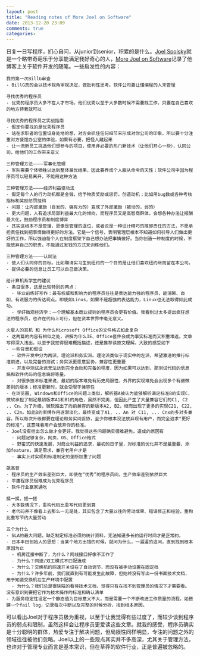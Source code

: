 ```yaml
---
layout: post
title: "Reading notes of More Joel on Software"
date: 2013-12-20 23:09
comments: true
categories: 
---
```


日复一日写程序，扪心自问，从junior到senior，积累的是什么。[Joel Spolsky](http://www.joelonsoftware.com/)就是一个略带奇葩乐于分享能满足我好奇心的人，[More Joel on Software](http://book.douban.com/subject/4163938/)记录了他博客上关于软件开发的随笔。一些启发性的内容：


    我的第一次BillG审查
    - BillG真的会以技术视角审视决定，做批判性思考。软件公司要让懂编程的人来管理

    寻找优秀的程序员
    - 优秀的程序员大多不在人才市场。他们优秀以至于大多数时候不需要找工作，只要在自己喜欢的地方待着就可以

    寻找优秀的程序员之实战指南
    - 假定你要找的是优秀程序员
    - 站在求职者的位置设身处地的想，对方会抓住任何细节来形成对你公司的印象，所以要十分注重对方餐馆办公室的体验，如果有必要，把怪人藏起来
    - 让一流新员工挑选他们想参与的项目，使用非必要的热门新技术（让他们开心一些），认同公司，给他们的工作带来意义

    三种管理方法————军事化管理
    - 军队需要个体牺牲以达到整体最优结果，因此要养成个人服从命令的天性；软件公司中因为程序员可以轻易离开，不能用这种方法

    三种管理方法————经济利益驱动法
    - 假定每个人的行为动机都是金钱，给予物质奖励或惩罚，创造动机；比如用bug数或各种考核指标和奖励惩罚挂钩
    - 问题：让内部激励（自发的，强有力的）变成了外部激励（被动的，弱的）
    - 更大问题，人有追求局部利益最大化的倾向，而程序员又是高智商群体，会想各种办法让报酬最大化，鼓励程序员和制度博弈
    - 其实这根本不是管理，更像是管理的退位，或者说是一种设计精巧的推卸责任的方法，不愿承担责任找到把事情做得更好的方法。它是一个信号，表明管理层根本不知道如何引导人们做出更好的工作，所以强迫每个人在制度框架下自己想办法把事情做好。当你创造一种制度的时候，不能放弃自己的职责，不能通过发钱的方式来训练他们。

    三种管理方法————认同法
    - 使人们认同你的目标。比如聘请实习生到纽约的一个目的是让他们喜欢纽约继而留在本公司。
    - 提供必要的信息让员工可以自己做决策。

<!-- more -->

    给计算机系学生的建议
    - 条目很多，这是比较特别的两点：
      - 毕业前练好写作：最有权威和影响力的程序员往往是表达能力强的程序员，能清晰、自如、有说服力的传达观点。即使如Linus，如果不是超强的表达能力，Linux也无法取得如此成功。
      - 学好微观经济学：一个理解基本商业规则的程序员会更有价值。我看到过太多提出疯狂想法的程序员，也许在代码上可行，但在资本世界中毫无意义。

    火星人的耳机 和 为什么Microsoft Office的文件格式如此复杂
    - 这两篇的内容有相似之处，讲解为什么IE、Office套件会成为事实标准而又积重难返。文章写得深入浅出，以至于我觉得很难概括描述，还是推荐读原文理解。大致的感受如下
    - 一些背景和假设
      - 软件开发中分为两派，理论派和务实派。理论派类似于现实中的左派，希望激进的推行标准前进，以及完备的测试；务实派更愿意妥协，兼容性更重要
      - 开发中测试永远无法达到完全自动和完备的程度，因为如果可以达到，那测试代码的信息熵和软件代码的信息熵将等量。
      - 对很多技术标准来说，最初的版本难免有历史局限性，外界的实现难免会出现多个有细微差别的版本；标准更新时，就会受限于兼容性
    - 在浏览器, Windows和Office的问题上类似，解析器A被认为能够解析满足标准B的实现C，微软承担了制定最初版本A1和B1的角色，虽然不完美，但因此产生了大量兼容它们的C1, C2 .. Cn。为了升级，微软推出了向前兼容的新版本A2, B2，继而出现了更多的实现C21, C22, .. C2n。如此B的束缚作用逐渐淡化，最终变成了A1, .. An 对 C11, ... Cnx的多对多兼容。所以每次升级都要在理论和务实间妥协，至少你根本没法放弃现有用户，而完全追求"更好的标准"，这意味着用户会放弃你的标准。
    - Joel没有给出怎么做才会更好。我觉得这些问题确实很难避免，造成的原因有
      - 问题足够复杂，网页、OS、Office格式
      - 野蛮式的快速发展，对商业利益的追求，最初的日子里，对标准的优化并不是最重要，添加feature，满足需求，兼容老用户才是
      - 事实上对实现和标准制定的垄断加重了问题

    飙高音
    - 程序员的生产效率差别巨大，即使在“优秀”的程序员间，生产效率差别依然巨大
    - 平庸程序员很难成为优秀程序员
    - 软件行业赢家通吃

    揉一揉，搓一搓
    - 大多数情况下，重构代码比重写代码更划算
    - 老代码并不像看上去那么一无是处，其实包含了大量以往的劳动成果、错误修正和经验，重构比重写节约大量劳动

    五个为什么
    - SLA的最大问题，缺乏制定标准必须的统计资料，无法知道多长的运行时间才是正常的。
    - 日本丰田创始人的思想：当某个地方出错的时候，就问为什么，一遍遍的追问，直到找到根本原因为止
      - 机房连接中断了，为什么？网线接口好像不工作了
      - 为什么？网速/双工模式不匹配造成
      - 为什么？交换机的网速开关设在了自动调节，而没有被手动设置在固定档
      - 为什么？许多年前，我们就直到有可能发生此故障，但始终没有写出一份书面技术文档，用于知道交换机在生产环境中配置
      - 为什么？我们总是很狭隘的看待技术文档，觉得只有在找不到管理员的情况下才需要看。没有意识到要把它作为技术操作的标准和确认清单
    - 为服务稳定性设定一个静态值为目标意义不大，而是需要一个不断改进工作质量的流程。如搭建一个fail log，记录每次中断以及完整的时候分析，找到根本原因。


可以看出Joel对于程序员极为重视，以至于让我觉得有些过度了，而较少谈到程序员的弱点和限制，虽然这样会让程序员更爱读这些文章。就我的感受，程序员确实是十分聪明的群体，热爱专注于解决问题，但局限性同样明显，专注的问题之外的领域往往被他们忽略。Joel以上的一些观点其实并不多高深，尤其关于管理方法，也许对于管理专业而言是基本常识，但在草莽的软件行业，正是普遍被忽略的。
